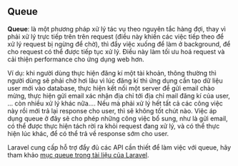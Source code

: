 ## Queue

**Queue**: là một phương pháp xử lý tác vụ theo nguyên tắc hàng đợi, thay vì phải xử lý trực tiếp trên trên request (điều này khiến các việc tiếp theo để xử lý request bị ngừng để chờ), thì đẩy việc xuống để làm ở background, để cho request có thể được tiếp tục xử lý. Điều này làm tối ưu hoá request và cải thiện performance cho ứng dụng web hơn.

Ví dụ: khi người dùng thực hiện đăng kí một tài khoản, thông thường thì người dùng sẽ phải chờ hơi lâu vì lúc đăng kí thì ứng dụng cần tạo dữ liệu user mới vào database, thực hiện kết nối một server để gửi email chào mừng, thực hiện gửi email xác nhận địa chỉ tới địa chỉ mail đăng kí của user, ... còn nhiều xử lý khác nữa.... Nếu mà phải xử lý hết tất cả các công việc này rồi mới trả lại response cho user, thì sẽ không tốt chút nào. Việc áp dụng queue ở đây sẽ cho phép những công việc bổ sung, như là gửi email, có thể được thực hiện tách rời ra khỏi request đang xử lý, và có thể thực hiện lúc khác, để có thể trả về response sớm cho user.

Laravel cung cấp hỗ trợ đẩy đủ các API cần thiết để làm việc với queue, hãy tham khảo [mục queue trong tài liệu của Laravel](https://github.com/petehouston/laravel-docs-vn/blob/master/queues.md).